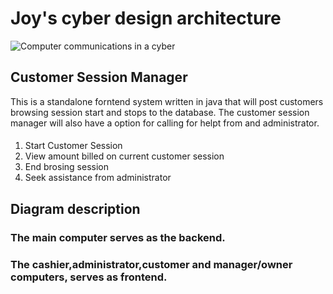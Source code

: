 # Joy's cyber design architecture
![Computer communications in a cyber](cyber\image.png)

## Customer Session Manager
This is a standalone forntend system written in java that will post customers browsing session start and stops to the database.
The customer session manager will also have a option for calling for helpt from and administrator.
####
1. Start Customer Session
2. View amount billed on current customer session
3. End brosing session
4. Seek assistance from administrator


## Diagram description
### The main computer serves as the backend.

### The cashier,administrator,customer and manager/owner computers, serves as frontend. 

